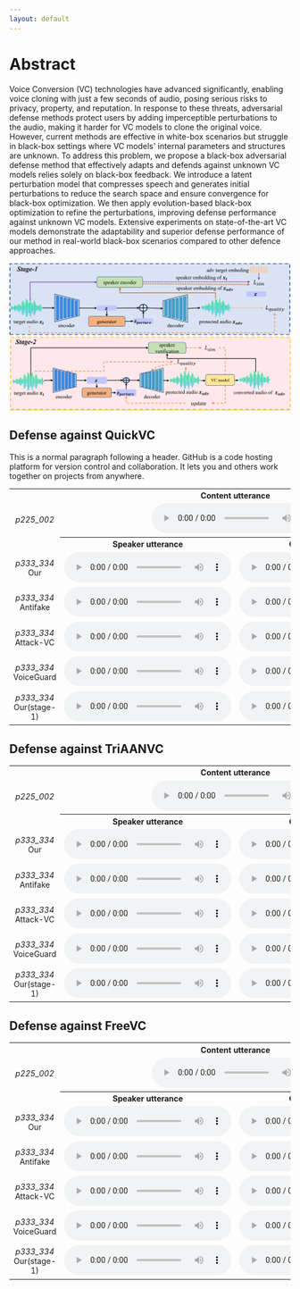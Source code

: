 ```yaml
---
layout: default
---
```

# Abstract
Voice Conversion (VC) technologies have advanced significantly, enabling voice cloning with just a few seconds of audio, posing serious risks to privacy, property, and reputation. In response to these threats, adversarial defense methods protect users by adding imperceptible perturbations to the audio, making it harder for VC models to clone the original voice. However, current methods are effective in white-box scenarios but struggle in black-box settings where VC models' internal parameters and structures are unknown. To address this problem, we propose a black-box adversarial defense method that effectively adapts and defends against unknown VC models relies solely on black-box feedback. We introduce a latent perturbation model that compresses speech and generates initial perturbations to reduce the search space and ensure convergence for black-box optimization. We then apply evolution-based black-box optimization to refine the perturbations, improving defense performance against unknown VC models. Extensive experiments on state-of-the-art VC models demonstrate the adaptability and superior defense performance of our method in real-world black-box scenarios compared to other defence approaches.

<center>
    <img src="./stage.png" alt="example">
</center>

## Defense against QuickVC

This is a normal paragraph following a header. GitHub is a code hosting platform for version control and collaboration. It lets you and others work together on projects from anywhere.

<table style="width: 100%; border-collapse: collapse;">
    <tr>
      <td></td>
      <th colspan="2" style="text-align: center;">Content utterance</th>
    </tr>
    <tr>
      <td style="text-align: center;"><i>p225_002</i></td>
      <td colspan="2" style="text-align: center;">
        <audio src="audio/chou/pair-085/content.wav" controls preload></audio>
      </td>
    </tr>
    <tr>
      <td></td>
      <th style="text-align: center;">Speaker utterance</th>
      <th style="text-align: center;">Conversion result</th>
    </tr>
    <tr>
      <td style="text-align: center;">
        <i>p333_334</i>
        <br>
        Our
      </td>
      <td style="text-align: center;">
        <audio src="audio/pertured_black_box_QuickVC/p225_002_p230_269.wav" controls preload></audio>
      </td>
      <td style="text-align: center;">
        <audio src="audio/black_box_QuickVC_test_antifakeloss/p225_002_p230_269.wav" controls preload></audio>
      </td>
    </tr>
    <tr>
      <td style="text-align: center;">
        <i>p333_334</i>
        <br>
        Antifake
      </td>
      <td style="text-align: center;">
        <audio src="audio/perture_antifake/p225_002_p230_269.wav" controls preload></audio>
      </td>
      <td style="text-align: center;">
        <audio src="audio/antifake2QuickVC/p225_002_p230_269.wav" controls preload></audio>
      </td>
    </tr>
        <tr>
      <td style="text-align: center;">
        <i>p333_334</i>
        <br>
        Attack-VC
      </td>
      <td style="text-align: center;">
        <audio src="audio/pertured_attackvc/p225_002_p230_269.wav" controls preload></audio>
      </td>
      <td style="text-align: center;">
        <audio src="audio/attack2QuickVC/p225_002_p230_269.wav" controls preload></audio>
      </td>
    </tr>
    </tr>
        <tr>
      <td style="text-align: center;">
        <i>p333_334</i>
        <br>
        VoiceGuard
      </td>
      <td style="text-align: center;">
        <audio src="audio/pertured_voiceguard/p225_002_p230_269.wav" controls preload></audio>
      </td>
      <td style="text-align: center;">
        <audio src="audio/voiceguard2QuickVC/p225_002_p230_269.wav" controls preload></audio>
      </td>
    </tr>
    </tr>
        <tr>
      <td style="text-align: center;">
        <i>p333_334</i>
        <br>
        Our(stage-1)
      </td>
      <td style="text-align: center;">
        <audio src="audio/pertured_gen_once/p225_002_p230_269.wav" controls preload></audio>
      </td>
      <td style="text-align: center;">
        <audio src="audio/gen_once2QuickVC/p225_002_p230_269.wav" controls preload></audio>
      </td>
    </tr>
  </table>


## Defense against TriAANVC

<table style="width: 100%; border-collapse: collapse;">
    <tr>
      <td></td>
      <th colspan="2" style="text-align: center;">Content utterance</th>
    </tr>
    <tr>
      <td style="text-align: center;"><i>p225_002</i></td>
      <td colspan="2" style="text-align: center;">
        <audio src="audio/chou/pair-085/content.wav" controls preload></audio>
      </td>
    </tr>
    <tr>
      <td></td>
      <th style="text-align: center;">Speaker utterance</th>
      <th style="text-align: center;">Conversion result</th>
    </tr>
    <tr>
      <td style="text-align: center;">
        <i>p333_334</i>
        <br>
        Our
      </td>
      <td style="text-align: center;">
        <audio src="audio/pertured_black_box_TriAANVC/p225_002_p330_213.wav" controls preload></audio>
      </td>
      <td style="text-align: center;">
        <audio src="audio/black_box_TriAANVC_test_antifakeloss/p225_002_p330_213.wav" controls preload></audio>
      </td>
    </tr>
    <tr>
      <td style="text-align: center;">
        <i>p333_334</i>
        <br>
        Antifake
      </td>
      <td style="text-align: center;">
        <audio src="audio/perture_antifake/p225_002_p330_213.wav" controls preload></audio>
      </td>
      <td style="text-align: center;">
        <audio src="audio/antifake2TriAANVC/p225_002_p330_213.wav" controls preload></audio>
      </td>
    </tr>
    </tr>
        <tr>
      <td style="text-align: center;">
        <i>p333_334</i>
        <br>
        Attack-VC
      </td>
      <td style="text-align: center;">
        <audio src="audio/pertured_attackvc/p225_002_p330_213.wav" controls preload></audio>
      </td>
      <td style="text-align: center;">
        <audio src="audio/attack2TriAANVC/p225_002_p330_213.wav" controls preload></audio>
      </td>
    </tr>
    </tr>
        <tr>
      <td style="text-align: center;">
        <i>p333_334</i>
        <br>
        VoiceGuard
      </td>
      <td style="text-align: center;">
        <audio src="audio/pertured_voiceguard/p225_002_p330_213.wav" controls preload></audio>
      </td>
      <td style="text-align: center;">
        <audio src="audio/voiceguard2TriAANVC/p225_002_p330_213.wav" controls preload></audio>
      </td>
    </tr>
    </tr>
        <tr>
      <td style="text-align: center;">
        <i>p333_334</i>
        <br>
        Our(stage-1)
      </td>
      <td style="text-align: center;">
        <audio src="audio/pertured_gen_once/p225_002_p330_213.wav" controls preload></audio>
      </td>
      <td style="text-align: center;">
        <audio src="audio/gen_once2TriAANVC/p225_002_p330_213.wav" controls preload></audio>
      </td>
    </tr>
  </table>


## Defense against FreeVC


<table style="width: 100%; border-collapse: collapse;">
    <tr>
      <td></td>
      <th colspan="2" style="text-align: center;">Content utterance</th>
    </tr>
    <tr>
      <td style="text-align: center;"><i>p225_002</i></td>
      <td colspan="2" style="text-align: center;">
        <audio src="audio/chou/pair-085/content.wav" controls preload></audio>
      </td>
    </tr>
    <tr>
      <td></td>
      <th style="text-align: center;">Speaker utterance</th>
      <th style="text-align: center;">Conversion result</th>
    </tr>
    <tr>
      <td style="text-align: center;">
        <i>p333_334</i>
        <br>
        Our
      </td>
      <td style="text-align: center;">
        <audio src="audio/pertured_black_box-FreeVC/p225_002_p234_017.wav" controls preload></audio>
      </td>
      <td style="text-align: center;">
        <audio src="audio/black_box_FreeVC_test_antifakeloss/p225_002_p234_017.wav" controls preload></audio>
      </td>
    </tr>
    <tr>
      <td style="text-align: center;">
        <i>p333_334</i>
        <br>
        Antifake
      </td>
      <td style="text-align: center;">
        <audio src="audio/perture_antifake/p225_002_p234_017.wav" controls preload></audio>
      </td>
      <td style="text-align: center;">
        <audio src="audio/antifake2FreeVC/p225_002_p234_017.wav" controls preload></audio>
      </td>
    </tr>
    </tr>
        <tr>
      <td style="text-align: center;">
        <i>p333_334</i>
        <br>
        Attack-VC
      </td>
      <td style="text-align: center;">
        <audio src="audio/pertured_attackvc/p225_002_p234_017.wav" controls preload></audio>
      </td>
      <td style="text-align: center;">
        <audio src="audio/attack2FreeVC/p225_002_p234_017.wav" controls preload></audio>
      </td>
    </tr>
    </tr>
        <tr>
      <td style="text-align: center;">
        <i>p333_334</i>
        <br>
        VoiceGuard
      </td>
      <td style="text-align: center;">
        <audio src="audio/pertured_voiceguard/p225_002_p234_017.wav" controls preload></audio>
      </td>
      <td style="text-align: center;">
        <audio src="audio/voiceguard2FreeVC/p225_002_p234_017.wav" controls preload></audio>
      </td>
    </tr>
    </tr>
        <tr>
      <td style="text-align: center;">
        <i>p333_334</i>
        <br>
        Our(stage-1)
      </td>
      <td style="text-align: center;">
        <audio src="audio/pertured_gen_once/p225_002_p234_017.wav" controls preload></audio>
      </td>
      <td style="text-align: center;">
        <audio src="audio/gen_once2FreeVC/p225_002_p234_017.wav" controls preload></audio>
      </td>
    </tr>
  </table>


